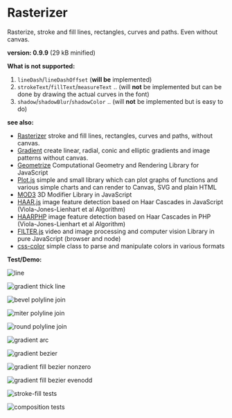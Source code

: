 # Rasterizer

Rasterize, stroke and fill lines, rectangles, curves and paths. Even without canvas.

**version: 0.9.9** (29 kB minified)

**What is not supported:**

1. `lineDash`/`lineDashOffset` (**will be** implemented)
2. `strokeText`/`fillText`/`measureText` ..  (will **not** be implemented but can be done by drawing the actual curves in the font)
3. `shadow`/`shadowBlur`/`shadowColor` .. (will **not** be implemented but is easy to do)

**see also:**

* [Rasterizer](https://github.com/foo123/Rasterizer) stroke and fill lines, rectangles, curves and paths, without canvas.
* [Gradient](https://github.com/foo123/Gradient) create linear, radial, conic and elliptic gradients and image patterns without canvas.
* [Geometrize](https://github.com/foo123/Geometrize) Computational Geometry and Rendering Library for JavaScript
* [Plot.js](https://github.com/foo123/Plot.js) simple and small library which can plot graphs of functions and various simple charts and can render to Canvas, SVG and plain HTML
* [MOD3](https://github.com/foo123/MOD3) 3D Modifier Library in JavaScript
* [HAAR.js](https://github.com/foo123/HAAR.js) image feature detection based on Haar Cascades in JavaScript (Viola-Jones-Lienhart et al Algorithm)
* [HAARPHP](https://github.com/foo123/HAARPHP) image feature detection based on Haar Cascades in PHP (Viola-Jones-Lienhart et al Algorithm)
* [FILTER.js](https://github.com/foo123/FILTER.js) video and image processing and computer vision Library in pure JavaScript (browser and node)
* [css-color](https://github.com/foo123/css-color) simple class to parse and manipulate colors in various formats



**Test/Demo:**

![line](/line.png)

![gradient thick line](/thicklines.png)

![bevel polyline join](/joinbevel.png)

![miter polyline join](/joinmiter.png)

![round polyline join](/joinround.png)

![gradient arc](/arc.png)

![gradient bezier](/bezier.png)

![gradient fill bezier nonzero](/fill-nonzero.png)

![gradient fill bezier evenodd](/fill-evenodd.png)

![stroke-fill tests](/strokes-fills.png)

![composition tests](/compositions.png)
